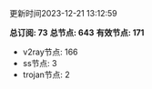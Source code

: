 更新时间2023-12-21 13:12:59

**总订阅: 73**
**总节点: 643**
**有效节点: 171**
- v2ray节点: 166
- ss节点: 3
- trojan节点: 2

